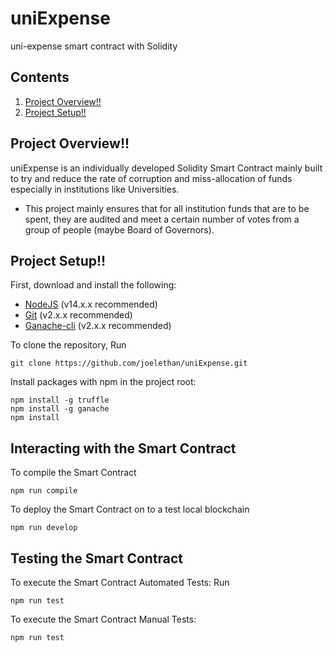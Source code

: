# uniExpense

uni-expense smart contract with Solidity

## Contents

1. [Project Overview!!](#project-overview)
1. [Project Setup!!](#project-setup)

## Project Overview!!

uniExpense is an individually developed Solidity Smart Contract mainly built to try and reduce the rate of corruption and miss-allocation of funds especially in institutions like Universities.

- This project mainly ensures that for all institution funds that are to be spent, they are audited and meet a certain number of votes from a group of people (maybe Board of Governors).

## Project Setup!!

First, download and install the following:

- [NodeJS](https://nodejs.org/en/download/) (v14.x.x recommended)
- [Git](https://git-scm.com/downloads) (v2.x.x recommended)
- [Ganache-cli](https://trufflesuite.com/ganache/) (v2.x.x recommended)

To clone the repository,
Run

```
git clone https://github.com/joelethan/uniExpense.git
```

Install packages with npm in the project root:

```
npm install -g truffle
npm install -g ganache
npm install
```

## Interacting with the Smart Contract

To compile the Smart Contract

```
npm run compile
```

To deploy the Smart Contract on to a test local blockchain

```
npm run develop
```

## Testing the Smart Contract

To execute the Smart Contract Automated Tests:
Run

```
npm run test
```

To execute the Smart Contract Manual Tests:

```
npm run test
```
